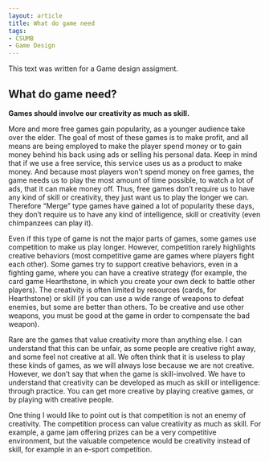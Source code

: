 ```yaml
---
layout: article
title: What do game need
tags:
- CSUMB
- Game Design
---
```


This text was written for a Game design assigment.

## What do game need?

**Games should involve our creativity as much as skill.**

More and more free games gain popularity, as a younger audience take over the elder. The goal of most of these games is to make profit, and all means are being employed to make the player spend money or to gain money behind his back using ads or selling his personal data. Keep in mind that if we use a free service, this service uses us as a product to make money. And because most players won’t spend money on free games, the game needs us to play the most amount of time possible, to watch a lot of ads, that it can make money off. Thus, free games don’t require us to have any kind of skill or creativity, they just want us to play the longer we can. Therefore “Merge” type games have gained a lot of popularity these days, they don’t require us to have any kind of intelligence, skill or creativity (even chimpanzees can play it).

Even if this type of game is not the major parts of games, some games use competition to make us play longer. However, competition rarely highlights creative behaviors (most competitive game are games where players fight each other). Some games try to support creative behaviors, even in a fighting game, where you can have a creative strategy (for example, the card game Hearthstone, in which you create your own deck to battle other players). The creativity is often limited by resources (cards, for Hearthstone) or skill (if you can use a wide range of weapons to defeat enemies, but some are better than others. To be creative and use other weapons, you must be good at the game in order to compensate the bad weapon).

Rare are the games that value creativity more than anything else. I can understand that this can be unfair, as some people are creative right away, and some feel not creative at all. We often think that it is useless to play these kinds of games, as we will always lose because we are not creative. However, we don’t say that when the game is skill-involved. We have to understand that creativity can be developed as much as skill or intelligence: through practice. You can get more creative by playing creative games, or by playing with creative people.

One thing I would like to point out is that competition is not an enemy of creativity. The competition process can value creativity as much as skill. For example, a game jam offering prizes can be a very competitive environment, but the valuable competence would be creativity instead of skill, for example in an e-sport competition.
